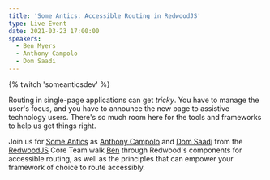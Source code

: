 ```yaml
---
title: 'Some Antics: Accessible Routing in RedwoodJS'
type: Live Event
date: 2021-03-23 17:00:00
speakers:
  - Ben Myers
  - Anthony Campolo
  - Dom Saadi
---
```


{% twitch 'someanticsdev' %}

Routing in single-page applications can get _tricky_. You have to manage the user's focus, and you have to announce the new page to assistive technology users. There's so much room here for the tools and frameworks to help us get things right.

Join us for [Some Antics](https://twitch.tv/SomeAnticsDev) as [Anthony Campolo](https://twitter.com/ajcwebdev) and [Dom Saadi]() from the [RedwoodJS](https://redwoodjs.com) Core Team walk [Ben](https://twitter.com/BenDMyers) through Redwood's components for accessible routing, as well as the principles that can empower your framework of choice to route accessibly.

